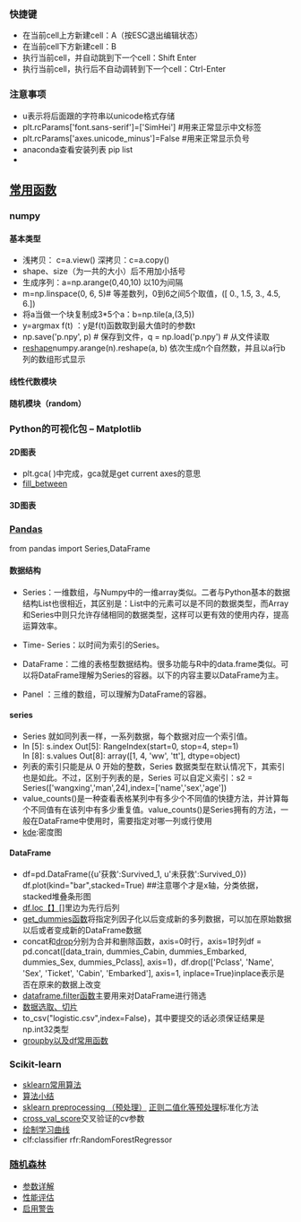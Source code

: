 ### 快捷键
- 在当前cell上方新建cell：A（按ESC退出编辑状态）  
- 在当前cell下方新建cell：B
- 执行当前cell，并自动跳到下一个cell：Shift Enter  
- 执行当前cell，执行后不自动调转到下一个cell：Ctrl-Enter

### 注意事项
- u表示将后面跟的字符串以unicode格式存储
- plt.rcParams['font.sans-serif']=['SimHei'] #用来正常显示中文标签 
- plt.rcParams['axes.unicode_minus']=False #用来正常显示负号
- anaconda查看安装列表 pip list
- 


## [常用函数](https://www.cnblogs.com/tdalcn/p/7818895.html) 
### numpy
#### 基本类型
- 浅拷贝： c=a.view()   深拷贝：c=a.copy()  
- shape、size（为一共的大小）后不用加小括号
- 生成序列：a=np.arange(0,40,10) 以10为间隔
- m=np.linspace(0, 6, 5)# 等差数列，0到6之间5个取值，([ 0., 1.5, 3., 4.5, 6.])
- 将a当做一个块复制成3*5个a：b=np.tile(a,(3,5))
- y=argmax f(t) ：y是f(t)函数取到最大值时的参数t
- np.save('p.npy', p)     # 保存到文件，q = np.load('p.npy')    # 从文件读取
- [reshape](https://blog.csdn.net/qq_29831163/article/details/90112000)numpy.arange(n).reshape(a, b)    依次生成n个自然数，并且以a行b列的数组形式显示

#### 线性代数模块


#### 随机模块（random）

### Python的可视化包 – Matplotlib

#### 2D图表
- plt.gca( )中完成，gca就是get current axes的意思
- [fill_between](https://blog.csdn.net/kabuto_hui/article/details/84979606)

#### 3D图表

### [Pandas](https://blog.csdn.net/aasdad1/article/details/91812714)    
from pandas import Series,DataFrame
#### 数据结构
- Series：一维数组，与Numpy中的一维array类似。二者与Python基本的数据结构List也很相近，其区别是：List中的元素可以是不同的数据类型，而Array和Series中则只允许存储相同的数据类型，这样可以更有效的使用内存，提高运算效率。
- Time- Series：以时间为索引的Series。

- DataFrame：二维的表格型数据结构。很多功能与R中的data.frame类似。可以将DataFrame理解为Series的容器。以下的内容主要以DataFrame为主。

- Panel ：三维的数组，可以理解为DataFrame的容器。

#### series
- Series 就如同列表一样，一系列数据，每个数据对应一个索引值。
- In [5]: s.index Out[5]: RangeIndex(start=0, stop=4, step=1)  
In [8]: s.values  Out[8]: array([1, 4, 'ww', 'tt'], dtype=object)
- 列表的索引只能是从 0 开始的整数，Series 数据类型在默认情况下，其索引也是如此。不过，区别于列表的是，Series 可以自定义索引：s2 = Series(['wangxing','man',24],index=['name','sex','age'])
- value_counts()是一种查看表格某列中有多少个不同值的快捷方法，并计算每个不同值有在该列中有多少重复值。value_counts()是Series拥有的方法，一般在DataFrame中使用时，需要指定对哪一列或行使用
- [kde](https://blog.csdn.net/helloworld0906/article/details/103214392):密度图


#### DataFrame
- df=pd.DataFrame({u'获救':Survived_1, u'未获救':Survived_0})  
df.plot(kind="bar",stacked=True) ##注意哪个才是x轴，分类依据，stacked堆叠条形图
- [df.loc【】](https://blog.csdn.net/u014712482/article/details/85080864)[]里边为先行后列
- [get_dummies函数](https://blog.csdn.net/binbigdata/article/details/84842179)将指定列因子化以后变成新的多列数据，可以加在原始数据以后或者变成新的DataFrame数据
- concat和[drop](https://blog.csdn.net/lhy2239705435/article/details/90052681)分别为合并和删除函数，axis=0时行，axis=1时列df = pd.concat([data_train, dummies_Cabin, dummies_Embarked, dummies_Sex, dummies_Pclass], axis=1)，df.drop(['Pclass', 'Name', 'Sex', 'Ticket', 'Cabin', 'Embarked'], axis=1, inplace=True)inplace表示是否在原来的数据上改变
- [dataframe.filter函数](https://blog.csdn.net/weixin_44668131/article/details/99437698)主要用来对DataFrame进行筛选
- [数据选取、切片](https://blog.csdn.net/yoonhee/article/details/76168253?utm_medium=distribute.pc_relevant.none-task-blog-BlogCommendFromMachineLearnPai2-2.channel_param&depth_1-utm_source=distribute.pc_relevant.none-task-blog-BlogCommendFromMachineLearnPai2-2.channel_param)
- to_csv("logistic.csv",index=False)，其中要提交的话必须保证结果是np.int32类型
- [groupby以及df常用函数](https://www.cnblogs.com/Yanjy-OnlyOne/p/11217802.html)


### Scikit-learn
- [sklearn常用算法](https://blog.csdn.net/hzp123123/article/details/77744420/)
- [算法小结](https://www.cnblogs.com/rix-yb/p/9787728.html)
- [sklearn preprocessing （预处理）](https://www.cnblogs.com/keye/p/8194539.html) [正则二值化等预处理](https://blog.csdn.net/weixin_40807247/article/details/82793220)标准化方法
- [cross_val_score](https://blog.csdn.net/FontThrone/article/details/79220127?utm_medium=distribute.pc_relevant.none-task-blog-BlogCommendFromMachineLearnPai2-2.channel_param&depth_1-utm_source=distribute.pc_relevant.none-task-blog-BlogCommendFromMachineLearnPai2-2.channel_param)交叉验证的cv参数
- [绘制学习曲线](https://blog.csdn.net/gracejpw/article/details/102370364)
- clf:classifier  rfr:RandomForestRegressor

### [随机森林](https://blog.csdn.net/colourful_sky/article/details/82082854)
- [参数详解](https://blog.csdn.net/u012102306/article/details/52228516)
- [性能评估](https://www.jianshu.com/p/591523125637)
- [启用警告](https://www.coder.work/article/1263350)



